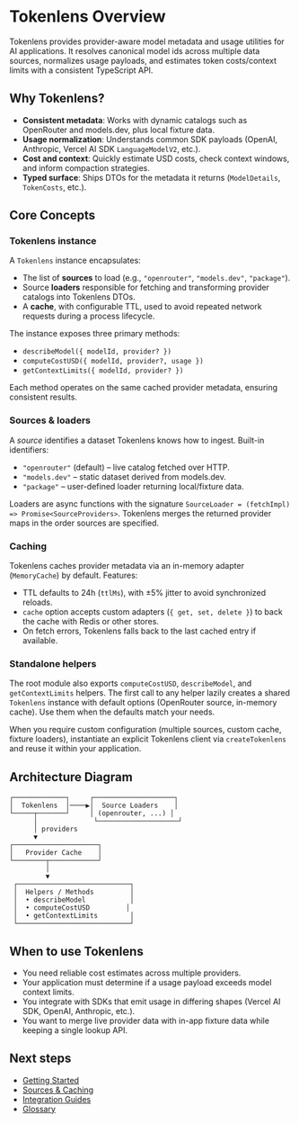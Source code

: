 # Tokenlens Overview

Tokenlens provides provider-aware model metadata and usage utilities for AI applications. It resolves canonical model ids across multiple data sources, normalizes usage payloads, and estimates token costs/context limits with a consistent TypeScript API.

## Why Tokenlens?
- **Consistent metadata**: Works with dynamic catalogs such as OpenRouter and models.dev, plus local fixture data.
- **Usage normalization**: Understands common SDK payloads (OpenAI, Anthropic, Vercel AI SDK `LanguageModelV2`, etc.).
- **Cost and context**: Quickly estimate USD costs, check context windows, and inform compaction strategies.
- **Typed surface**: Ships DTOs for the metadata it returns (`ModelDetails`, `TokenCosts`, etc.).

## Core Concepts

### Tokenlens instance
A `Tokenlens` instance encapsulates:
- The list of **sources** to load (e.g., `"openrouter"`, `"models.dev"`, `"package"`).
- Source **loaders** responsible for fetching and transforming provider catalogs into Tokenlens DTOs.
- A **cache**, with configurable TTL, used to avoid repeated network requests during a process lifecycle.

The instance exposes three primary methods:
- `describeModel({ modelId, provider? })`
- `computeCostUSD({ modelId, provider?, usage })`
- `getContextLimits({ modelId, provider? })`

Each method operates on the same cached provider metadata, ensuring consistent results.

### Sources & loaders
A *source* identifies a dataset Tokenlens knows how to ingest. Built-in identifiers:
- `"openrouter"` (default) – live catalog fetched over HTTP.
- `"models.dev"` – static dataset derived from models.dev.
- `"package"` – user-defined loader returning local/fixture data.

Loaders are async functions with the signature `SourceLoader = (fetchImpl) => Promise<SourceProviders>`. Tokenlens merges the returned provider maps in the order sources are specified.

### Caching
Tokenlens caches provider metadata via an in-memory adapter (`MemoryCache`) by default. Features:
- TTL defaults to 24h (`ttlMs`), with ±5% jitter to avoid synchronized reloads.
- `cache` option accepts custom adapters (`{ get, set, delete }`) to back the cache with Redis or other stores.
- On fetch errors, Tokenlens falls back to the last cached entry if available.

### Standalone helpers
The root module also exports `computeCostUSD`, `describeModel`, and `getContextLimits` helpers. The first call to any helper lazily creates a shared `Tokenlens` instance with default options (OpenRouter source, in-memory cache). Use them when the defaults match your needs.

When you require custom configuration (multiple sources, custom cache, fixture loaders), instantiate an explicit Tokenlens client via `createTokenlens` and reuse it within your application.

## Architecture Diagram

```
┌─────────────┐     ┌────────────────────┐
│  Tokenlens  │────▶│  Source Loaders    │
└─────┬───────┘     │ (openrouter, ...) │
      │              └────────────────────┘
      │ providers
      ▼
┌─────────────────────┐
│   Provider Cache    │
└────────┬────────────┘
         │
         ▼
 ┌────────────────────────────┐
 │  Helpers / Methods         │
 │  • describeModel           │
 │  • computeCostUSD         │
 │  • getContextLimits        │
 └────────────────────────────┘
```

## When to use Tokenlens
- You need reliable cost estimates across multiple providers.
- Your application must determine if a usage payload exceeds model context limits.
- You integrate with SDKs that emit usage in differing shapes (Vercel AI SDK, OpenAI, Anthropic, etc.).
- You want to merge live provider data with in-app fixture data while keeping a single lookup API.

## Next steps
- [Getting Started](./getting-started.md)
- [Sources & Caching](./sources-and-caching.md)
- [Integration Guides](./integrations/vercel-ai-sdk.md)
- [Glossary](./glossary.md)
